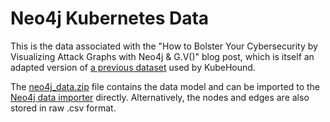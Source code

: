 # Neo4j Kubernetes Data 

This is the data associated with the "How to Bolster Your Cybersecurity by Visualizing Attack Graphs with Neo4j & G.V()" blog post, which is itself an adapted version of [a previous dataset](https://securitylabs.datadoghq.com/articles/kubehound-identify-kubernetes-attack-paths/#sniffing-out-attack-paths-in-kubernetes) used by KubeHound.

The [neo4j_data.zip](https://github.com/gdotv/neo4j_cybersecurity/blob/main/neo4j_data.zip) file contains the data model and can be imported to the [Neo4j data importer](https://data-importer.neo4j.io/) directly. Alternatively, the nodes and edges are also stored in raw .csv format.

